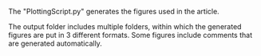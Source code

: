 
The "PlottingScript.py" generates the figures used in the article.

The output folder includes multiple folders, within which the generated figures are
put in 3 different formats. Some figures include comments that are generated automatically.

